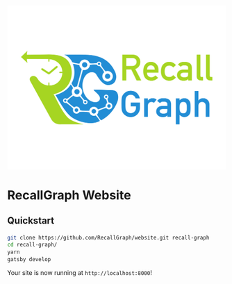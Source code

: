 ![Logo](static/Rg-1-trans.png)

# RecallGraph Website

## Quickstart

```bash
git clone https://github.com/RecallGraph/website.git recall-graph
cd recall-graph/
yarn
gatsby develop
```

Your site is now running at `http://localhost:8000`!
